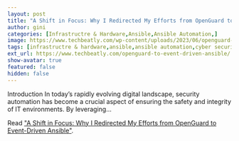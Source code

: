 ```yaml
---
layout: post
title: "A Shift in Focus: Why I Redirected My Efforts from OpenGuard to Event-Driven Ansible"
author: gini
categories: [Infrastructre & Hardware,Ansible,Ansible Automation,]
image: https://www.techbeatly.com/wp-content/uploads/2023/06/openguard-to-event-driven-ansible-2-1024x576.png
tags: [infrastructre & hardware,ansible,ansible automation,cyber security,event driven ansible,openguard,security automation,what is openguard,]
ext_url: https://www.techbeatly.com/openguard-to-event-driven-ansible/
show-avatar: true
featured: false
hidden: false
---
```


Introduction In today’s rapidly evolving digital landscape, security automation has become a crucial aspect of ensuring the safety and integrity of IT environments. By leveraging...

Read ["A Shift in Focus: Why I Redirected My Efforts from OpenGuard to Event-Driven Ansible"](https://www.techbeatly.com/openguard-to-event-driven-ansible/).